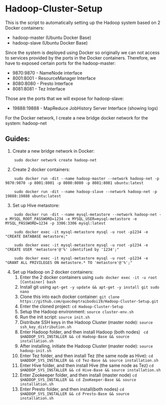 # Hadoop-Cluster-Setup
This is the script to automatically setting up the Hadoop system based on 2 Docker containers:
- hadoop-master (Ubuntu Docker Base)
- hadoop-slave (Ubuntu Docker Base)

Since the system is deployed using Docker so originally we can not access to services provided by the ports in the Docker containers. Therefore, we have to exposed certain ports for the hadoop-master:
- 9870:9870 - NameNode interface
- 8001:8001 - ResourceManager Interface
- 8080:8080 - Presto Interface
- 8081:8081 - Tez Interface

Those are the ports that we will expose for hadoop-slave:
- 19888:19888 - MapReduce JobHistory Server Interface (showing logs)

For the Docker network, I create a new bridge docker network for the system: hadoop-net

## Guides:
1. Create a new bridge network in Docker:
```
    sudo docker network create hadoop-net
```
2. Create 2 docker containers:
```
    sudo docker run -dit --name hadoop-master --network hadoop-net -p 9870:9870 -p 8001:8001 -p 8080:8080 -p 8081:8081 ubuntu:latest
```
```
    sudo docker run -dit --name hadoop-slave --network hadoop-net -p 19888:19888 ubuntu:latest
```
3. Set up Hive metastore:
```
    sudo docker run -dit --name mysql-metastore --network hadoop-net -e MYSQL_ROOT_PASSWORD=1234 -e MYSQL_USER=mysql-metastore -e MYSQL_PASSWORD=1234 -p 3306:3306 mysql:latest
```
```
    sudo docker exec -it mysql-metastore mysql -u root -p1234 -e "CREATE DATABASE metastore;"
```
```
    sudo docker exec -it mysql-metastore mysql -u root -p1234 -e "CREATE USER 'metastore'@'%' identified by '1234';"
```
```
    sudo docker exec -it mysql-metastore mysql -u root -p1234 -e "GRANT ALL PRIVILEGES ON metastore.* TO 'metastore'@'%';"
```
4. Set up Hadoop on 2 docker containers:
    1. Enter the 2 docker containers using ```sudo docker exec -it -u root [Container] bash```
    2. Install git using ``` apt-get -y update && apt-get -y install git sudo nano ```
    3. Clone this into each docker container: ``` git clone https://github.com/quocdeptraibodoi19/Hadoop-Cluster-Setup.git ```
    4. Enter the cloned project: ``` cd Hadoop-Cluster-Setup ```
    5. Setup the Hadoop environment: ``` source cluster-env.sh ```
    6. Run the init script: ``` source init.sh ```
    7. Distribute SSH keys in the Hadoop Cluster (master node): ``` source ssh_key_distribution.sh ```
    8. Enter Hadoop folder, and then install Hadoop (both nodes) ``` cd $HADDOP_SYS_INSTALLER && cd Hadoop-Base && source installation.sh```
    9. After installing, initiate the Hadoop Cluster (master node): ``` source hadoop-init.sh ```
    10. Enter Tez folder, and then install Tez (the same node as Hive): ``` cd $HADDOP_SYS_INSTALLER && cd Tez-Base && source installation.sh ```
    11. Enter Hive folder, and then install Hive (the same node as Tez) ``` cd $HADDOP_SYS_INSTALLER && cd Hive-Base && source installation.sh ```
    12. Enter Zookeeper folder, and then install (master node) ``` cd $HADDOP_SYS_INSTALLER && cd ZooKeeper-Base && source installation.sh ```
    13. Enter Presto folder, and then install(both nodes) ``` cd $HADDOP_SYS_INSTALLER && cd Presto-Base && source installation.sh ```